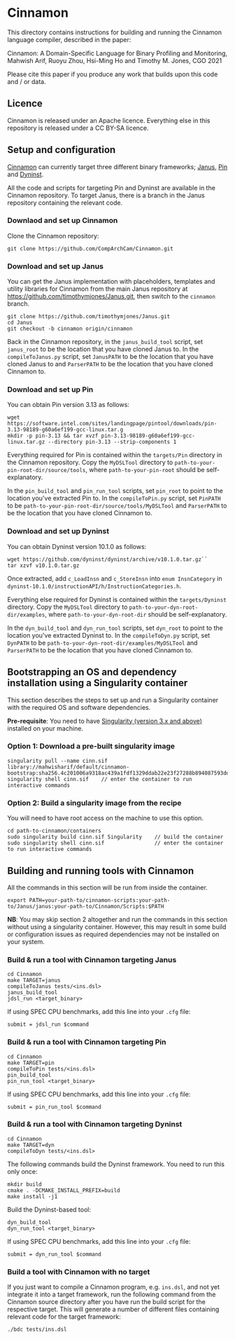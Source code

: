 # Cinnamon

This directory contains instructions for building and running the Cinnamon language compiler, described in the paper:

Cinnamon: A Domain-Specific Language for Binary Profiling and Monitoring,
Mahwish Arif, Ruoyu Zhou, Hsi-Ming Ho and Timothy M. Jones,
CGO 2021

Please cite this paper if you produce any work that builds upon this code and / or data.


## Licence

Cinnamon is released under an Apache licence.  Everything else in this repository is released under a CC BY-SA licence.


## Setup and configuration

[Cinnamon](https://github.com/CompArchCam/Cinnamon) can currently target three different binary frameworks; [Janus](https://github.com/timothymjones/Janus), [Pin](https://software.intel.com/content/www/us/en/develop/articles/pin-a-dynamic-binary-instrumentation-tool.html) and [Dyninst](https://dyninst.org/dyninst).

All the code and scripts for targeting Pin and Dyninst are available in the Cinnamon repository.  To target Janus, there is a branch in the Janus repository containing the relevant code.


### Downlaod and set up Cinnamon

Clone the Cinnamon repository:

`git clone https://github.com/CompArchCam/Cinnamon.git`

### Download and set up Janus

You can get the Janus implementation with placeholders, templates and utility libraries for Cinnamon from the main Janus repository at https://github.com/timothymjones/Janus.git, then switch to the `cinnamon` branch.

```shell-session
git clone https://github.com/timothymjones/Janus.git
cd Janus
git checkout -b cinnamon origin/cinnamon
```

Back in the Cinnamon repository, in the `janus_build_tool` script, set `janus_root` to be the location that you have cloned Janus to.  In the `compileToJanus.py` script, set `JanusPATH` to be the location that you have cloned Janus to and `ParserPATH` to be the location that you have cloned Cinnamon to.

### Download and set up Pin

You can obtain Pin version 3.13 as follows:

```shell-session
wget https://software.intel.com/sites/landingpage/pintool/downloads/pin-3.13-98189-g60a6ef199-gcc-linux.tar.g
mkdir -p pin-3.13 && tar xvzf pin-3.13-98189-g60a6ef199-gcc-linux.tar.gz --directory pin-3.13 --strip-components 1
```

Everything required for Pin is contained within the `targets/Pin` directory in the Cinnamon repository.  Copy the `MyDSLTool` directory to `path-to-your-pin-root-dir/source/tools`, where `path-to-your-pin-root` should be self-explanatory.

In the `pin_build_tool` and `pin_run_tool` scripts, set `pin_root` to point to the location you've extracted Pin to.  In the `compileToPin.py` script, set `PinPATH` to be `path-to-your-pin-root-dir/source/tools/MyDSLTool` and `ParserPATH` to be the location that you have cloned Cinnamon to.

### Download and set up Dyninst

You can obtain Dyninst version 10.1.0 as follows:

```shell-session
wget https://github.com/dyninst/dyninst/archive/v10.1.0.tar.gz``
tar xzvf v10.1.0.tar.gz
```

Once extracted, add `c_LoadInsn` and `c_StoreInsn` into `enum InsnCategory` in `dyninst-10.1.0/instructionAPI/h/InstructionCategories.h`.

Everything else required for Dyninst is contained within the `targets/Dyninst` directory.  Copy the `MyDSLTool` directory to `path-to-your-dyn-root-dir/examples`, where `path-to-your-dyn-root-dir` should be self-explanatory.

In the `dyn_build_tool` and `dyn_run_tool` scripts, set `dyn_root` to point to the location you've extracted Dyninst to.  In the `compileToDyn.py` script, set `DynPATH` to be `path-to-your-dyn-root-dir/examples/MyDSLTool` and `ParserPATH` to be the location that you have cloned Cinnamon to.


## Bootstrapping an OS and dependency installation using a Singularity container

This section describes the steps to set up and run a Singularity container with the required OS and software dependencies.

**Pre-requisite**: You need to have [Singularity (version 3.x and above)](https://sylabs.io/guides/3.0/user-guide/quick_start.html) installed on your machine.

### Option 1: Download a pre-built singularity image

```shell-session
singularity pull --name cinn.sif library://mahwisharif/default/cinnamon-bootstrap:sha256.4c201006a9318ac439a1fdf1329ddab22e23f27288b894087593dd2b232b4bda
singularity shell cinn.sif    // enter the container to run interactive commands
```

### Option 2: Build a singularity image from the recipe

You will need to have root access on the machine to use this option.

```shell-session
cd path-to-cinnamon/containers
sudo singularity build cinn.sif Singularity    // build the container
sudo singularity shell cinn.sif                // enter the container to run interactive commands
```


## Building and running tools with Cinnamon

All the commands in this section will be run from inside the container.

```shell-session
export PATH=your-path-to/cinnamon-scripts:your-path-to/Janus/janus:your-path-to/Cinnamon/Scripts:$PATH
```

**NB**: You may skip section 2 altogether and run the commands in this section without using a singularity container. However, this may result in some build or configuration issues as required dependencies may not be installed on your system.

### Build & run a tool with Cinnamon targeting Janus

```shell-session
cd Cinnamon
make TARGET=janus
compileToJanus tests/<ins.dsl>
janus_build_tool
jdsl_run <target_binary>
```

If using SPEC CPU benchmarks, add this line into your `.cfg` file:

```shell-session
submit = jdsl_run $command
```

### Build & run a tool with Cinnamon targeting Pin

```shell-session
cd Cinnamon
make TARGET=pin
compileToPin tests/<ins.dsl>
pin_build_tool
pin_run_tool <target_binary>
```

If using SPEC CPU benchmarks, add this line into your `.cfg` file:

```shell-session
submit = pin_run_tool $command
```

### Build & run a tool with Cinnamon targeting Dyninst

```shell-session
cd Cinnamon
make TARGET=dyn
compileToDyn tests/<ins.dsl>
```

The following commands build the Dyninst framework. You need to run this only once:

```shell-session
mkdir build
cmake . -DCMAKE_INSTALL_PREFIX=build
make install -j1
```

Build the Dyninst-based tool:

```shell-session
dyn_build_tool
dyn_run_tool <target_binary>
```

If using SPEC CPU benchmarks, add this line into your `.cfg` file:

```shell-session
submit = dyn_run_tool $command
```

### Build a tool with Cinnamon with no target

If you just want to compile a Cinnamon program, e.g. `ins.dsl`, and not yet integrate it into a target framework, run the following command from the Cinnamon source directory after you have run the build script for the respective target. This will generate a number of different files containing relevant code for the target framework:

```shell-session
./bdc tests/ins.dsl
```
